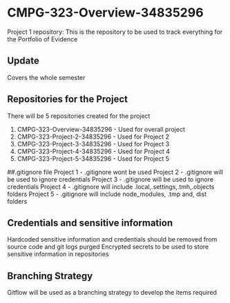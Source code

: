 # CMPG-323-Overview-34835296
Project 1 repository:
This is the repository to be used to track everything for the Portfolio of Evidence

## Update
Covers the whole semester

## Repositories for the Project
There will be 5 repositories created for the project

1. CMPG-323-Overview-34835296 - Used for overall project
2. CMPG-323-Project-2-34835296 - Used for Project 2 
3. CMPG-323-Project-3-34835296 - Used for Project 3 
4. CMPG-323-Project-4-34835296 - Used for Project 4 
5. CMPG-323-Project-5-34835296 - Used for Project 5 

##.gitignore file
Project 1 - .gitignore wont be used
Project 2 - .gitignore will be used to ignore credentials
Project 3 - .gitignore will be used to ignore credentials
Project 4 - .gitignore will include .local,.settings,.tmh,.objects folders
Project 5 - .gitignore will include node_modules, .tmp and, dist folders

## Credentials and sensitive information
Hardcoded sensitive information and credentials should be removed from source code and git logs purged
Encrypted secrets to be used to store sensitive information in repositories

## Branching Strategy
Gitflow will be used as a branching strategy to develop the items required


